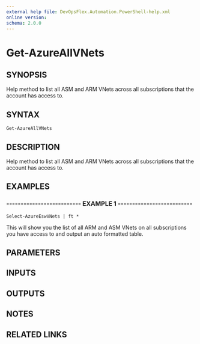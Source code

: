 ```yaml
---
external help file: DevOpsFlex.Automation.PowerShell-help.xml
online version: 
schema: 2.0.0
---
```


# Get-AzureAllVNets

## SYNOPSIS
Help method to list all ASM and ARM VNets across all subscriptions that the account has access to.

## SYNTAX

```
Get-AzureAllVNets
```

## DESCRIPTION
Help method to list all ASM and ARM VNets across all subscriptions that the account has access to.

## EXAMPLES

### -------------------------- EXAMPLE 1 --------------------------
```
Select-AzureEswVNets | ft *
```

This will show you the list of all ARM and ASM VNets on all subscriptions you have access to and output an auto formatted table.

## PARAMETERS

## INPUTS

## OUTPUTS

## NOTES

## RELATED LINKS

